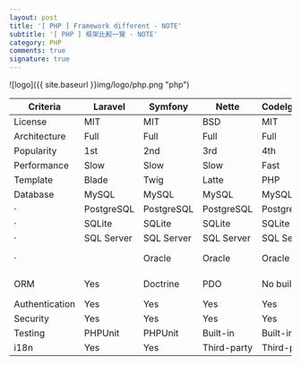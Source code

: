 ```yaml
---
layout: post
title: '[ PHP ] Framework different - NOTE'
subtitle: '[ PHP ] 框架比較一覽 - NOTE'
category: PHP
comments: true
signature: true
---
```


![logo]({{ site.baseurl }}img/logo/php.png "php")

Criteria | Laravel | Symfony | Nette | CodeIgniter | Yii 2 | Zend 2 | CakePHP
------- | ------- | ------- | ------- | ------- | ------- | ------- | -------
License | MIT | MIT | BSD | MIT | BSD | BSD | MIT
Architecture | Full | Full | Full | Full | Full | Full | Full
Popularity | 1st | 2nd | 3rd | 4th | 5th | 8th | < 10th
Performance | Slow | Slow | Slow | Fast | Fair | Slow | Slow
Template | Blade | Twig | Latte | PHP | PHP | PHP | Built-in
Database | MySQL | MySQL | MySQL | MySQL | MySQL | MySQL | MySQL
· | PostgreSQL | PostgreSQL | PostgreSQL | PostgreSQL | PostgreSQL | PostgreSQL | PostgreSQL
· | SQLite | SQLite | SQLite | SQLite | SQLite | SQLite | SQLite
· | SQL Server | SQL Server | SQL Server | SQL Server | SQL Server |   | SQL Server
· |  | Oracle | Oracle | Oracle | Oracle |  | Oracle (plugin)
ORM | Yes | Doctrine | PDO | No built-in | Active Record | Doctrine | Yes
Authentication | Yes | Yes | Yes | Yes | Yes | Yes | Yes
Security | Yes | Yes | Yes | Yes | Yes | Yes | Yes
Testing | PHPUnit | PHPUnit | Built-in | Built-in | PHPUnit | PHPUnit | PHPUnit
i18n | Yes | Yes | Third-party | Third-party | Yes | Yes | Yes
